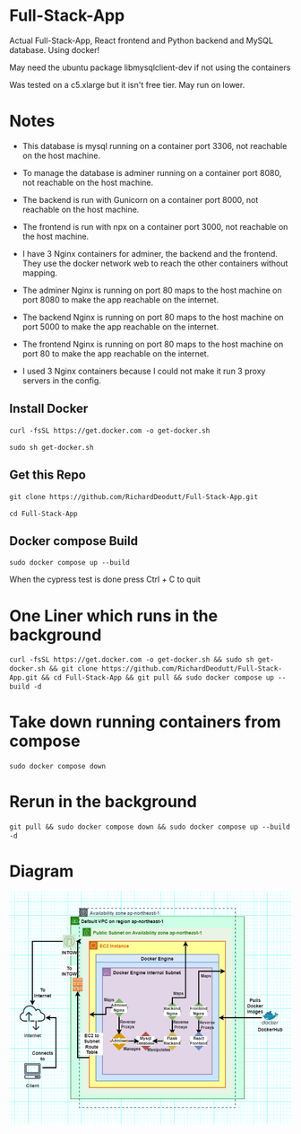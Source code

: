 # Full-Stack-App
Actual Full-Stack-App, React frontend and Python backend and MySQL database. Using docker!

May need the ubuntu package libmysqlclient-dev if not using the containers

Was tested on a c5.xlarge but it isn't free tier. May run on lower. 

# Notes

- This database is mysql running on a container port 3306, not reachable on the host machine. 

- To manage the database is adminer running on a container port 8080, not reachable on the host machine. 

- The backend is run with Gunicorn on a container port 8000, not reachable on the host machine. 

- The frontend is run with npx on a container port 3000, not reachable on the host machine. 

- I have 3 Nginx containers for adminer, the backend and the frontend. They use the docker network web to reach the other containers without mapping. 

- The adminer Nginx is running on port 80 maps to the host machine on port 8080 to make the app reachable on the internet. 

- The backend Nginx is running on port 80 maps to the host machine on port 5000 to make the app reachable on the internet. 

- The frontend Nginx is running on port 80 maps to the host machine on port 80 to make the app reachable on the internet. 

- I used 3 Nginx containers because I could not make it run 3 proxy servers in the config. 

## Install Docker

```
curl -fsSL https://get.docker.com -o get-docker.sh
```

```
sudo sh get-docker.sh
```

## Get this Repo

```
git clone https://github.com/RichardDeodutt/Full-Stack-App.git
```

```
cd Full-Stack-App
```

## Docker compose Build

```
sudo docker compose up --build
```

When the cypress test is done press Ctrl + C to quit

# One Liner which runs in the background

```
curl -fsSL https://get.docker.com -o get-docker.sh && sudo sh get-docker.sh && git clone https://github.com/RichardDeodutt/Full-Stack-App.git && cd Full-Stack-App && git pull && sudo docker compose up --build -d
```

# Take down running containers from compose

```
sudo docker compose down
```

# Rerun in the background

```
git pull && sudo docker compose down && sudo docker compose up --build -d
```

# Diagram

<p align="center">
<a href="https://github.com/RichardDeodutt/Full-Stack-App/blob/main/images/Full-Stack-App.drawio.png"><img src="https://github.com/RichardDeodutt/Full-Stack-App/blob/main/images/Full-Stack-App.drawio.png" />
</p>